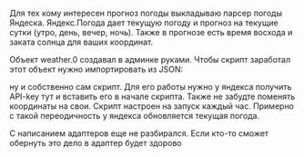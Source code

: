 Для тех кому интересен прогноз погоды выкладываю парсер погоды Яндеска. Яндекс.Погода дает текущую погоду и прогноз на текущие сутки (утро, день, вечер, ночь). Также в прогнозе есть время восхода и заката солнца для ваших координат.

Объект weather.0 создавал в админке руками. Чтобы скрипт заработал этот объект нужно импортировать из JSON:

ну и собственно сам скрипт. Для его работы нужно у яндекса получить API-key тут и вставить его в начале скрипта. Также не забудте поменять координаты на свои.
Скрипт настроен на запуск каждый час. Примерно с такой переодичность у яндекса обновляется текущая погода. 

С написанием адаптеров еще не разбирался. Если кто-то сможет обернуть это дело в адаптер будет здорово 
